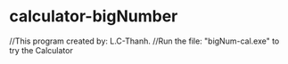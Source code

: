# calculator-bigNumber
//This program created by: L.C-Thanh.
//Run the file: "bigNum-cal.exe" to try the Calculator
